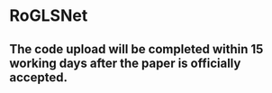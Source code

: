 # RoGLSNet
## The code upload will be completed within 15 working days after the paper is officially accepted.
